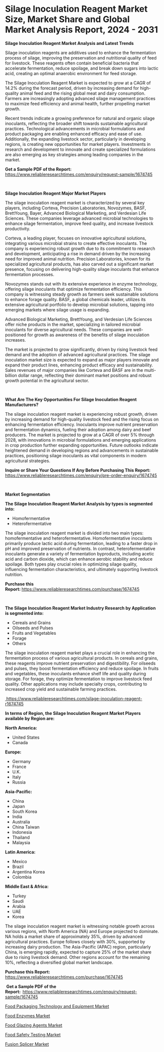 <p><h1>Silage Inoculation Reagent Market Size, Market Share and Global Market Analysis Report, 2024 - 2031</h1></p><p><strong>Silage Inoculation Reagent Market Analysis and Latest Trends</strong></p>
<p><p>Silage inoculation reagents are additives used to enhance the fermentation process of silage, improving the preservation and nutritional quality of feed for livestock. These reagents often contain beneficial bacteria that accelerate fermentation, reduce spoilage, and break down sugars into lactic acid, creating an optimal anaerobic environment for feed storage.</p><p>The Silage Inoculation Reagent Market is expected to grow at a CAGR of 14.2% during the forecast period, driven by increasing demand for high-quality animal feed and the rising global meat and dairy consumption. Farmers are increasingly adopting advanced silage management practices to maximize feed efficiency and animal health, further propelling market growth.</p><p>Recent trends indicate a growing preference for natural and organic silage inoculants, reflecting the broader shift towards sustainable agricultural practices. Technological advancements in microbial formulations and product packaging are enabling enhanced efficacy and ease of use. Additionally, the expanding livestock sector, particularly in developing regions, is creating new opportunities for market players. Investments in research and development to innovate and create specialized formulations are also emerging as key strategies among leading companies in the market.</p></p>
<p><strong>Get a Sample PDF of the Report:&nbsp;</strong> <a href="https://www.reliableresearchtimes.com/enquiry/request-sample/1674745?utm_campaign=1266&utm_medium=2&utm_source=Github&utm_content=ia&utm_term=10102024&utm_id=silage-inoculation-reagent">https://www.reliableresearchtimes.com/enquiry/request-sample/1674745</a></p>
<p>&nbsp;</p>
<p><strong>Silage Inoculation Reagent Major Market Players</strong></p>
<p><p>The silage inoculation reagent market is characterized by several key players, including Corteva, Precision Laboratories, Novozymes, BASF, BrettYoung, Bayer, Advanced Biological Marketing, and Verdesian Life Sciences. These companies leverage advanced microbial technologies to enhance silage fermentation, improve feed quality, and increase livestock productivity.</p><p>Corteva, a leading player, focuses on innovative agricultural solutions, integrating various microbial strains to create effective inoculants. The company is experiencing robust growth due to its commitment to research and development, anticipating a rise in demand driven by the increasing need for improved animal nutrition. Precision Laboratories, known for its specialized agricultural products, has also carved out a significant market presence, focusing on delivering high-quality silage inoculants that enhance fermentation processes.</p><p>Novozymes stands out with its extensive experience in enzyme technology, offering silage inoculants that optimize fermentation efficiency. This company is witnessing steady growth as farmers seek sustainable solutions to enhance forage quality. BASF, a global chemicals leader, utilizes its extensive agricultural portfolio to develop microbial solutions, tapping into emerging markets where silage usage is expanding.</p><p>Advanced Biological Marketing, BrettYoung, and Verdesian Life Sciences offer niche products in the market, specializing in tailored microbial inoculants for diverse agricultural needs. These companies are well-positioned for growth as awareness of the benefits of silage inoculation increases.</p><p>The market is projected to grow significantly, driven by rising livestock feed demand and the adoption of advanced agricultural practices. The silage inoculation market size is expected to expand as major players innovate and expand their product lines, enhancing product efficacy and sustainability. Sales revenues of major companies like Corteva and BASF are in the multi-billion dollar range, reflecting their dominant market positions and robust growth potential in the agricultural sector.</p></p>
<p>&nbsp;</p>
<p><strong>What Are The Key Opportunities For Silage Inoculation Reagent Manufacturers?</strong></p>
<p><p>The silage inoculation reagent market is experiencing robust growth, driven by increasing demand for high-quality livestock feed and the rising focus on enhancing fermentation efficiency. Inoculants improve nutrient preservation and fermentation dynamics, fueling their adoption among dairy and beef producers. The market is projected to grow at a CAGR of over 5% through 2028, with innovations in microbial formulations and emerging applications in crop production further expanding opportunities. Future outlooks indicate heightened demand in developing regions and advancements in sustainable practices, positioning silage inoculants as vital components in modern agricultural strategies.</p></p>
<p><strong>Inquire or Share Your Questions If Any Before Purchasing This Report:</strong> <a href="https://www.reliableresearchtimes.com/enquiry/pre-order-enquiry/1674745?utm_campaign=1266&utm_medium=2&utm_source=Github&utm_content=ia&utm_term=10102024&utm_id=silage-inoculation-reagent">https://www.reliableresearchtimes.com/enquiry/pre-order-enquiry/1674745</a></p>
<p>&nbsp;</p>
<p><strong>Market Segmentation</strong></p>
<p><strong>The Silage Inoculation Reagent Market Analysis by types is segmented into:</strong></p>
<p><ul><li>Homofermentative</li><li>Heterofermentative</li></ul></p>
<p><p>The silage inoculation reagent market is divided into two main types: homofermentative and heterofermentative. Homofermentative inoculants primarily produce lactic acid during fermentation, leading to a faster drop in pH and improved preservation of nutrients. In contrast, heterofermentative inoculants generate a variety of fermentation byproducts, including acetic acid and carbon dioxide, which can enhance aerobic stability and reduce spoilage. Both types play crucial roles in optimizing silage quality, influencing fermentation characteristics, and ultimately supporting livestock nutrition.</p></p>
<p><strong>Purchase this Report:&nbsp;</strong><a href="https://www.reliableresearchtimes.com/purchase/1674745?utm_campaign=1266&utm_medium=2&utm_source=Github&utm_content=ia&utm_term=10102024&utm_id=silage-inoculation-reagent">https://www.reliableresearchtimes.com/purchase/1674745</a></p>
<p>&nbsp;</p>
<p><strong>The Silage Inoculation Reagent Market Industry Research by Application is segmented into:</strong></p>
<p><ul><li>Cereals and Grains</li><li>Oilseeds and Pulses</li><li>Fruits and Vegetables</li><li>Forage</li><li>Others</li></ul></p>
<p><p>The silage inoculation reagent market plays a crucial role in enhancing the fermentation process of various agricultural products. In cereals and grains, these reagents improve nutrient preservation and digestibility. For oilseeds and pulses, they boost fermentation efficiency and reduce spoilage. In fruits and vegetables, these inoculants enhance shelf life and quality during storage. For forage, they optimize fermentation to improve livestock feed quality. Other applications may include specialty crops, contributing to increased crop yield and sustainable farming practices.</p></p>
<p><a href="https://www.reliableresearchtimes.com/silage-inoculation-reagent-r1674745?utm_campaign=1266&utm_medium=2&utm_source=Github&utm_content=ia&utm_term=10102024&utm_id=silage-inoculation-reagent">&nbsp;https://www.reliableresearchtimes.com/silage-inoculation-reagent-r1674745</a></p>
<p><strong>In terms of Region, the Silage Inoculation Reagent Market Players available by Region are:</strong></p>
<p>
    <p> <strong> North America: </strong>
        <ul>
            <li>United States</li>
            <li>Canada</li>
        </ul>
        </p> 
    <p> <strong> Europe: </strong>
        <ul>
            <li>Germany</li>
            <li>France</li>
            <li>U.K.</li>
            <li>Italy</li>
            <li>Russia</li>
        </ul>
        </p> 
    <p> <strong> Asia-Pacific: </strong>
        <ul>
            <li>China</li>
            <li>Japan</li>
            <li>South Korea</li>
            <li>India</li>
            <li>Australia</li>
            <li>China Taiwan</li>
            <li>Indonesia</li>
            <li>Thailand</li>
            <li>Malaysia</li>
        </ul>
        </p> 
    <p> <strong> Latin America: </strong>
        <ul>
            <li>Mexico</li>
            <li>Brazil</li>
            <li>Argentina Korea</li>
            <li>Colombia</li>
        </ul>
        </p> 
    <p> <strong> Middle East & Africa: </strong>
        <ul>
            <li>Turkey</li>
            <li>Saudi</li>
            <li>Arabia</li>
            <li>UAE</li>
            <li>Korea</li>
        </ul>
    </p>
    </p>
<p><p>The silage inoculation reagent market is witnessing notable growth across various regions, with North America (NA) and Europe projected to dominate. NA holds a market share of approximately 35%, driven by advanced agricultural practices. Europe follows closely with 30%, supported by increasing dairy production. The Asia-Pacific (APAC) region, particularly China, is emerging rapidly, expected to capture 25% of the market share due to rising livestock demand. Other regions account for the remaining 10%, reflecting a diversified global market landscape.</p></p>
<p><strong>Purchase this Report: </strong><a href="https://www.reliableresearchtimes.com/purchase/1674745?utm_campaign=1266&utm_medium=2&utm_source=Github&utm_content=ia&utm_term=10102024&utm_id=silage-inoculation-reagent">https://www.reliableresearchtimes.com/purchase/1674745</a></p>
<p>&nbsp;<strong>Get a Sample PDF of the Report:&nbsp;&nbsp;</strong><a href="https://www.reliableresearchtimes.com/enquiry/request-sample/1674745?utm_campaign=1266&utm_medium=2&utm_source=Github&utm_content=ia&utm_term=10102024&utm_id=silage-inoculation-reagent">https://www.reliableresearchtimes.com/enquiry/request-sample/1674745</a></p>
<p><strong></strong></p>
<p><p><a href="https://www.linkedin.com/pulse/global-food-packaging-technology-equipment-market-analysis-twwqf?utm_campaign=1266&utm_medium=2&utm_source=Github&utm_content=ia&utm_term=10102024&utm_id=silage-inoculation-reagent">Food Packaging Technology and Equipment Market</a></p><p><a href="https://www.linkedin.com/pulse/food-enzymes-market-size-share-analysis-growth-trends-is1zf?utm_campaign=1266&utm_medium=2&utm_source=Github&utm_content=ia&utm_term=10102024&utm_id=silage-inoculation-reagent">Food Enzymes Market</a></p><p><a href="https://www.linkedin.com/pulse/food-glazing-agents-market-maturity-analysis-regional-disparities-4aref?utm_campaign=1266&utm_medium=2&utm_source=Github&utm_content=ia&utm_term=10102024&utm_id=silage-inoculation-reagent">Food Glazing Agents Market</a></p><p><a href="https://www.linkedin.com/pulse/food-safety-testing-industry-forecast-market-shifts-strategic-exbvf?utm_campaign=1266&utm_medium=2&utm_source=Github&utm_content=ia&utm_term=10102024&utm_id=silage-inoculation-reagent">Food Safety Testing Market</a></p><p><a href="https://www.linkedin.com/pulse/fusion-splicer-market-insights-product-type-application-dom3f?utm_campaign=1266&utm_medium=2&utm_source=Github&utm_content=ia&utm_term=10102024&utm_id=silage-inoculation-reagent">Fusion Splicer Market</a></p></p>